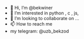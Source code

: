 - 👋 Hi, I’m @bekwiner
- 👀 I’m interested in python , c , js, 
- 💞️ I’m looking to collaborate on ...
- 📫 How to reach me
- my telegram: @uzb_bekzod
<!---
bekwiner/bekwiner is a ✨ special ✨ repository because its `README.md` (this file) appears on your GitHub profile.
You can click the Preview link to take a look at your changes.
--->
